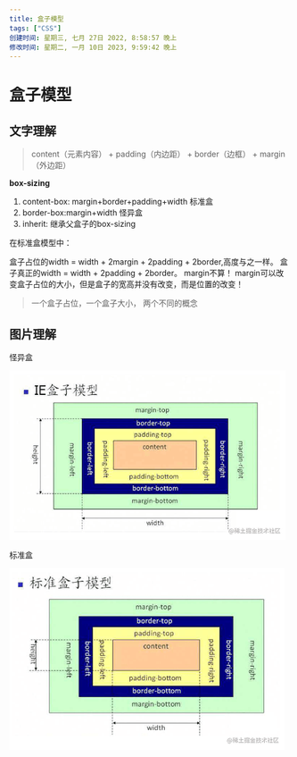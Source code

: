 ```yaml
---
title: 盒子模型
tags: ["CSS"]
创建时间: 星期三, 七月 27日 2022, 8:58:57 晚上
修改时间: 星期二, 一月 10日 2023, 9:59:42 晚上
---
```

# 盒子模型

## 文字理解

> content（元素内容） + padding（内边距） + border（边框） + margin（外边距）

**box-sizing**

1. content-box: margin+border+padding+width   标准盒
2. border-box:margin+width   怪异盒
3. inherit: 继承父盒子的box-sizing


在标准盒模型中：

盒子占位的width = width + 2margin + 2padding + 2border,高度与之一样。
盒子真正的width = width + 2padding + 2border。 margin不算！
margin可以改变盒子占位的大小，但是盒子的宽高并没有改变，而是位置的改变！

>  一个盒子占位，一个盒子大小， 两个不同的概念

## 图片理解

怪异盒


![image.png](https://raw.githubusercontent.com/Hbisedm/my-blob-picGo/main/img/202301102158466.png)

标准盒

![image.png](https://raw.githubusercontent.com/Hbisedm/my-blob-picGo/main/img/202301102159767.png)


